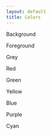 ```yaml
---
layout: default
title: Colors
---
```


<div class="center">
    <article class="card">
          <div style="background-color: var(--background)" class="color">
            <p style="color: var(--foreground)" class="center">Background</p>
          </div>
    </article>
    <article class="card">
          <div style="background-color: var(--foreground)" class="color">
            <p style="color: var(--background)" class="center">Foreground</p>
          </div>
    </article>
    <article class="card">
          <div style="background-color: var(--grey)" class="color">
            <p style="color: var(--foreground)" class="center">Grey</p>
          </div>
    </article>
</div>
<div class="center">
    <article class="card">
          <div style="background-color: var(--red)" class="color">
            <p style="color: var(--background)" class="center">Red</p>
          </div>
    </article>
    <article class="card">
          <div style="background-color: var(--green)" class="color">
            <p style="color: var(--background)" class="center">Green</p>
          </div>
    </article>
    <article class="card">
          <div style="background-color: var(--yellow)" class="color">
            <p style="color: var(--background)" class="center">Yellow</p>
          </div>
    </article>
    <article class="card">
          <div style="background-color: var(--blue)" class="color">
            <p style="color: var(--background)" class="center">Blue</p>
          </div>
    </article>
    <article class="card">
          <div style="background-color: var(--purple)" class="color">
            <p style="color: var(--background)" class="center">Purple</p>
          </div>
    </article>
    <article class="card">
          <div style="background-color: var(--cyan)" class="color">
            <p style="color: var(--background)" class="center">Cyan</p>
          </div>
    </article>
</div>
